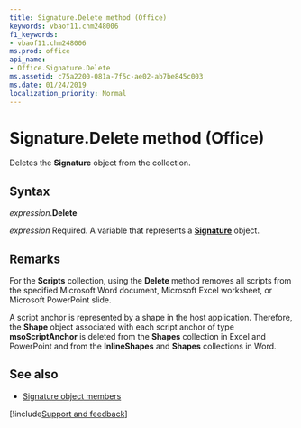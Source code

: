 ```yaml
---
title: Signature.Delete method (Office)
keywords: vbaof11.chm248006
f1_keywords:
- vbaof11.chm248006
ms.prod: office
api_name:
- Office.Signature.Delete
ms.assetid: c75a2200-081a-7f5c-ae02-ab7be845c003
ms.date: 01/24/2019
localization_priority: Normal
---
```



# Signature.Delete method (Office)

Deletes the **Signature** object from the collection.


## Syntax

_expression_.**Delete**

_expression_ Required. A variable that represents a **[Signature](Office.Signature.md)** object.


## Remarks

For the **Scripts** collection, using the **Delete** method removes all scripts from the specified Microsoft Word document, Microsoft Excel worksheet, or Microsoft PowerPoint slide. 

A script anchor is represented by a shape in the host application. Therefore, the **Shape** object associated with each script anchor of type **msoScriptAnchor** is deleted from the **Shapes** collection in Excel and PowerPoint and from the **InlineShapes** and **Shapes** collections in Word.


## See also

- [Signature object members](overview/Library-Reference/signature-members-office.md)



[!include[Support and feedback](~/includes/feedback-boilerplate.md)]